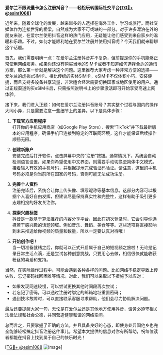 **爱尔兰不限流量卡怎么注册抖音？——轻松玩转国际社交平台[[TG💪+ @esim1088](https://t.me/s/esim1088)]**

近年来，随着全球化的发展，越来越多的人选择在海外工作、学习或旅行。而社交媒体作为连接世界的桥梁，自然成为大家不可或缺的一部分。对于许多漂泊在外的朋友来说，在爱尔兰使用抖音这样的热门应用，无疑能让他们感受到来自家乡的温暖和乐趣。不过，如何才能顺利地在爱尔兰注册并使用抖音呢？今天我们就来聊聊这个话题。

首先，我们需要明确一点：在爱尔兰注册抖音并不复杂，但前提是你的手机能够正常使用网络服务。如果你还没有购买当地的SIM卡或者不知道如何选择合适的通讯方案，那么第一步就是解决这个问题。这里推荐大家考虑一种非常方便的选择——爱尔兰的虚拟eSIM卡。相比传统的实体SIM卡，eSIM卡不仅体积小巧、安装便捷，而且支持多设备共享流量，非常适合经常需要切换国家或地区使用的用户。通过正规渠道购买eSIM卡后，只需按照说明书上的步骤激活即可开始享受高速上网体验。

接下来，我们进入正题：如何在爱尔兰注册抖音账号？其实整个过程与国内的操作大同小异，只是需要注意一些细节上的差异。以下是具体步骤：

1. **下载官方应用程序**  
   打开你的手机应用商店（如Google Play Store），搜索“TikTok”并下载最新版本的应用程序。确保手机已连接到稳定的互联网环境，这样才能保证后续操作顺畅无阻。

2. **创建新账户**  
   安装完成后打开软件，点击屏幕中央的“注册”按钮。通常情况下，系统会自动检测语言设置，如果你希望使用中文界面，则需要手动切换至简体中文模式。接着输入有效的手机号码，并根据提示完成验证码验证。请注意，这里的手机号码必须是你当前所在国家的号码，否则可能无法成功注册。

3. **完善个人资料**  
   注册完毕后，系统会让你上传头像、填写昵称等基本信息。这部分内容可以根据个人喜好自由发挥，但建议尽量保持真实性和完整性，这样有助于吸引更多志趣相投的好友关注你。

4. **探索兴趣标签**  
   抖音是一款基于算法推荐的内容分享平台，因此在初次登录时，它会引导你选择若干感兴趣的话题领域。例如音乐、舞蹈、美食等等。这些选项将直接影响到未来推送给你视频的质量和数量，所以一定要认真对待哦！

5. **开始创作吧！**  
   当一切准备就绪之后，你就可以正式开启属于自己的短视频之旅啦！无论是记录日常生活点滴，还是尝试各种创意挑战，只要用心去做，相信很快就能收获粉丝的喜爱和支持。

当然，在实际操作过程中，可能会遇到各种各样的问题。比如网络不稳定导致上传失败、忘记密码找回困难等情况。对此，我们可以采取以下措施予以应对：

- 如果发现网速较慢，可以尝试更换其他时间段再次尝试；
- 若忘记了密码，可以通过注册时绑定的邮箱地址重置密码；
- 遇到技术故障时，可以直接联系客服寻求帮助，他们会尽力协助解决问题。

最后还要提醒大家一句，无论是在爱尔兰还是其他地方使用抖音，请务必遵守相关法律法规和社会公德，共同营造健康和谐的网络空间。

总而言之，只要掌握了正确的方法，并且具备良好的心态，即使身处异国他乡也完全能够轻松搞定抖音注册这件事儿。希望本文提供的信息对你有所帮助，祝每位读者都能在抖音上找到属于自己的快乐时光！  

[[TG💪+ @esim1088](https://t.me/s/esim1088) ![Image](https://i.postimg.cc/4NQfJmqS/Snipaste-2025-05-13-00-14-12.png)]